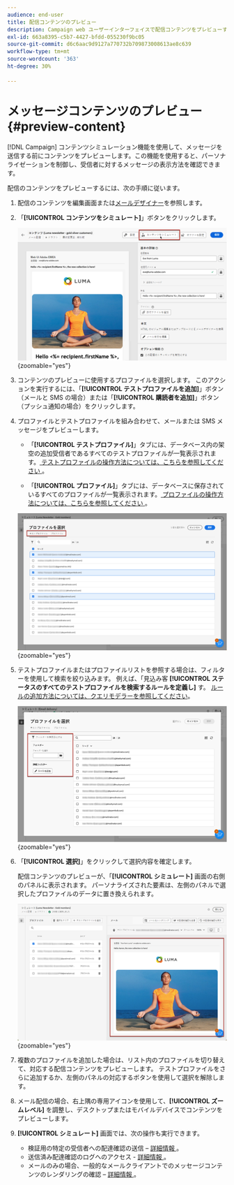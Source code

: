 ```yaml
---
audience: end-user
title: 配信コンテンツのプレビュー
description: Campaign web ユーザーインターフェイスで配信コンテンツをプレビューする方法について説明します
exl-id: 663a8395-c5b7-4427-bfdd-055230f9bc05
source-git-commit: d6c6aac9d9127a770732b709873008613ae8c639
workflow-type: tm+mt
source-wordcount: '363'
ht-degree: 30%

---
```


# メッセージコンテンツのプレビュー {#preview-content}

[!DNL Campaign] コンテンツシミュレーション機能を使用して、メッセージを送信する前にコンテンツをプレビューします。この機能を使用すると、パーソナライゼーションを制御し、受信者に対するメッセージの表示方法を確認できます。

配信のコンテンツをプレビューするには、次の手順に従います。

1. 配信のコンテンツを編集画面または[メールデザイナー](../email/get-started-email-designer.md)を参照します。

1. 「**[!UICONTROL コンテンツをシミュレート]**」ボタンをクリックします。

   ![ 「コンテンツをシミュレート」ボタンを示す画像 ](assets/simulate-button.png){zoomable="yes"}

1. コンテンツのプレビューに使用するプロファイルを選択します。 このアクションを実行するには、「**[!UICONTROL テストプロファイルを追加]**」ボタン（メールと SMS の場合）または「**[!UICONTROL 購読者を追加]**」ボタン（プッシュ通知の場合）をクリックします。

1. プロファイルとテストプロファイルを組み合わせて、メールまたは SMS メッセージをプレビューします。

   * 「**[!UICONTROL テストプロファイル]**」タブには、データベース内の架空の追加受信者であるすべてのテストプロファイルが一覧表示されます。[ テストプロファイルの操作方法については、こちらを参照してください ](../audience/test-profiles.md)。

   * 「**[!UICONTROL プロファイル]**」タブには、データベースに保存されているすべてのプロファイルが一覧表示されます。[ プロファイルの操作方法については、こちらを参照してください ](../audience/about-recipients.md)。

   ![ プロファイルの選択を示す画像 ](assets/simulate-select-profiles.png){zoomable="yes"}

1. テストプロファイルまたはプロファイルリストを参照する場合は、フィルターを使用して検索を絞り込みます。 例えば、「見込み客 **[!UICONTROL ステータスのすべてのテストプロファイルを検索するルールを定義し]** す。 [ルールの追加方法については、クエリモデラーを参照してください](../query/query-modeler-overview.md)。

   ![ テストプロファイルに適用されたフィルターを示す画像 ](assets/simulate-test-profile-filter.png){zoomable="yes"}

1. 「**[!UICONTROL 選択]**」をクリックして選択内容を確定します。

   配信コンテンツのプレビューが、「**[!UICONTROL シミュレート]** 画面の右側のパネルに表示されます。 パーソナライズされた要素は、左側のパネルで選択したプロファイルのデータに置き換えられます。

   ![ 配信コンテンツのプレビューを示す画像 ](assets/simulate-preview.png){zoomable="yes"}

1. 複数のプロファイルを追加した場合は、リスト内のプロファイルを切り替えて、対応する配信コンテンツをプレビューします。 テストプロファイルをさらに追加するか、左側のパネルの対応するボタンを使用して選択を解除します。

1. メール配信の場合、右上隅の専用アイコンを使用して、**[!UICONTROL ズームレベル]** を調整し、デスクトップまたはモバイルデバイスでコンテンツをプレビューします。

1. **[!UICONTROL シミュレート]** 画面では、次の操作も実行できます。
   * 検証用の特定の受信者への配達確認の送信 – [ 詳細情報 ](test-deliveries.md)。
   * 送信済み配達確認のログへのアクセス - [ 詳細情報 ](test-deliveries.md#access-test-deliveries)。
   * メールのみの場合、一般的なメールクライアントでのメッセージコンテンツのレンダリングの確認 – [ 詳細情報 ](email-rendering.md)。